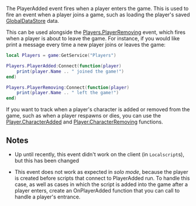 The PlayerAdded event fires when a player enters the game. This is used to fire an event when a player joins a game, such as loading the player's saved [GlobalDataStore](https://developer.roblox.com/en-us/api-reference/class/GlobalDataStore) data.

This can be used alongside the [Players.PlayerRemoving](https://developer.roblox.com/en-us/api-reference/event/Players/PlayerRemoving) event, which fires when a player is about to leave the game. For instance, if you would like print a message every time a new player joins or leaves the game:

```lua
local Players = game:GetService("Players")

Players.PlayerAdded:Connect(function(player)
    print(player.Name .. " joined the game!")
end)

Players.PlayerRemoving:Connect(function(player)
    print(player.Name .. " left the game!")
end)
```

If you want to track when a player's character is added or removed from the game, such as when a player respawns or dies, you can use the [Player.CharacterAdded](https://developer.roblox.com/en-us/api-reference/event/Player/CharacterAdded) and [Player.CharacterRemoving](https://developer.roblox.com/en-us/api-reference/event/Player/CharacterRemoving) functions.

Notes
-----

*   Up until recently, this event didn't work on the client (in `Localscript`s), but this has been changed

*   This event does not work as expected in _solo mode_, because the player is created before scripts that connect to PlayerAdded run. To handle this case, as well as cases in which the script is added into the game after a player enters, create an OnPlayerAdded function that you can call to handle a player's entrance.